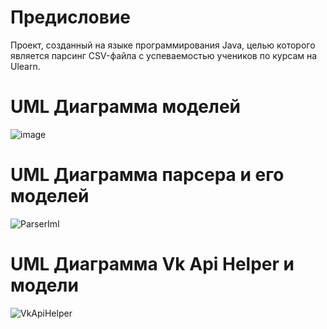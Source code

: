 # Предисловие
Проект, созданный на языке программирования Java, целью которого является парсинг CSV-файла с успеваемостью учеников по курсам на Ulearn.

# UML Диаграмма моделей
![image](https://user-images.githubusercontent.com/57283186/196049104-3d5695f7-7b00-4cc8-8ca7-a604f6897064.png)

# UML Диаграмма парсера и его моделей
![ParserIml](https://user-images.githubusercontent.com/57283186/198904397-8bc7e5f1-08cc-47cf-8039-87b0210c9e33.png)

# UML Диаграмма Vk Api Helper и модели
![VkApiHelper](https://user-images.githubusercontent.com/57283186/200187000-fd9d921a-6366-4674-b0c6-639c33bbb535.png)
